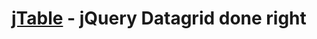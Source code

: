 [jTable](http://www.jtable.net/) - jQuery Datagrid done right
=============================================================